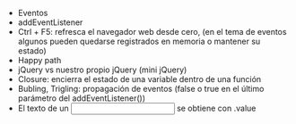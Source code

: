 * Eventos
* addEventListener
* Ctrl + F5: refresca el navegador web desde cero, (en el tema de eventos
algunos pueden quedarse registrados en memoria o mantener su estado)
* Happy path
* jQuery vs nuestro propio jQuery (mini jQuery)
* Closure: encierra el estado de una variable dentro de una función
* Bubling, Trigling: propagación de eventos (false o true en el último
parámetro del addEventListener())
* El texto de un <input> se obtiene con .value
